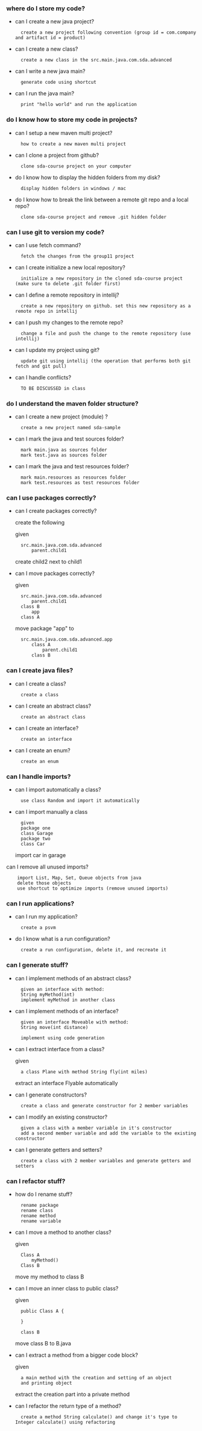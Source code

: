 ### where do I store my code?

- can I create a new java project?

        create a new project following convention (group id = com.company and artifact id = product)

- can I create a new class?

        create a new class in the src.main.java.com.sda.advanced

- can I write a new java main?

        generate code using shortcut

- can I run the java main?

        print "hello world" and run the application

### do I know how to store my code in projects?

- can I setup a new maven multi project?

        how to create a new maven multi project

- can I clone a project from github?

        clone sda-course project on your computer

- do I know how to display the hidden folders from my disk?

        display hidden folders in windows / mac

- do I know how to break the link between a remote git repo and a local repo?

        clone sda-course project and remove .git hidden folder

### can I use git to version my code?

- can I use fetch command?

        fetch the changes from the group11 project

- can I create initialize a new local repository?

        initialize a new repository in the cloned sda-course project (make sure to delete .git folder first)

- can I define a remote repository in intellij?

        create a new repository on github. set this new repository as a remote repo in intellij

- can I push my changes to the remote repo?

        change a file and push the change to the remote repository (use intellij)

- can I update my project using git?

        update git using intellij (the operation that performs both git fetch and git pull)

- can I handle conflicts?

        TO BE DISCUSSED in class

### do I understand the maven folder structure?

- can I create a new project (module) ?

        create a new project named sda-sample

- can I mark the java and test sources folder?

        mark main.java as sources folder
        mark test.java as sources folder

- can I mark the java and test resources folder?

        mark main.resources as resources folder
        mark test.resources as test resources folder

### can I use packages correctly?

- can I create packages correctly?

  create the following

  given

        src.main.java.com.sda.advanced
            parent.child1

  create child2 next to child1

- can I move packages correctly?

  given

        src.main.java.com.sda.advanced
            parent.child1
        class B
            app
        class A

  move package "app" to

        src.main.java.com.sda.advanced.app
            class A
                parent.child1
            class B

### can I create java files?

- can I create a class?

        create a class

- can I create an abstract class?

        create an abstract class

- can I create an interface?

        create an interface

- can I create an enum?

        create an enum

### can I handle imports?

- can I import automatically a class?

        use class Random and import it automatically

- can I import manually a class

        given 
        package one
        class Garage
        package two
        class Car

  import car in garage

can I remove all unused imports?

        import List, Map, Set, Queue objects from java
        delete those objects
        use shortcut to optimize imports (remove unused imports)

### can I run applications?

- can I run my application?

        create a psvm

- do I know what is a run configuration?

        create a run configuration, delete it, and recreate it

### can I generate stuff?

- can I implement methods of an abstract class?

        given an interface with method:
        String myMethod(int)
        implement myMethod in another class

- can I implement methods of an interface?

        given an interface Moveable with method:
        String move(int distance)

        implement using code generation

- can I extract interface from a class?

  given

        a class Plane with method String fly(int miles)

  extract an interface Flyable automatically

- can I generate constructors?

        create a class and generate constructor for 2 member variables

- can I modify an existing constructor?

        given a class with a member variable in it's constructor
        add a second member variable and add the variable to the existing constructor

- can I generate getters and setters?

        create a class with 2 member variables and generate getters and setters

### can I refactor stuff?

- how do I rename stuff?

        rename package
        rename class
        rename method
        rename variable

- can I move a method to another class?

  given

        Class A
            myMethod()
        Class B

  move my method to class B

- can I move an inner class to public class?

  given

        public Class A {
     
        }
     
        class B

  move class B to B.java

- can I extract a method from a bigger code block?

  given

        a main method with the creation and setting of an object
        and printing object

  extract the creation part into a private method

- can I refactor the return type of a method?

        create a method String calculate() and change it's type to Integer calculate() using refactoring
